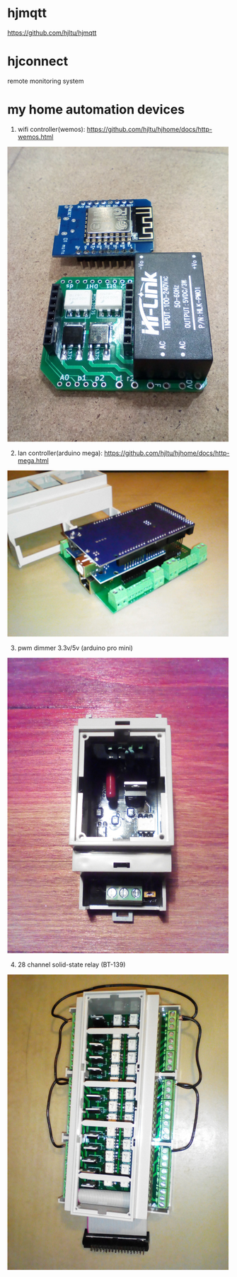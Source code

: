 # hjmqtt
https://github.com/hjltu/hjmqtt

# hjconnect
remote monitoring system

# my home automation devices
1. wifi controller(wemos): https://github.com/hjltu/hjhome/docs/http-wemos.html
<img src="img/wemos.jpg" width="500">

2. lan controller(arduino mega): https://github.com/hjltu/hjhome/docs/http-mega.html
<img src="img/mega.jpg" width="500">

3. pwm dimmer 3.3v/5v (arduino pro mini)
<img src="img/pwm-dimmer.jpg" width="500">

4. 28 channel solid-state relay (BT-139)
<img src="img/28-channel.jpg" width="500">

